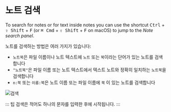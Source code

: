 # 노트 검색

To search for notes or for text inside notes you can use the shortcut <kbd>Ctrl</kbd> + <kbd>⇧ Shift</kbd> + <kbd>F</kbd> (or <kbd>⌘ Cmd</kbd> + <kbd>⇧ Shift</kbd> + <kbd>F</kbd> on macOS) to jump to the _Note search panel_.

노트를 검색하는 방법은 여러 가지가 있습니다:

- `노트북`은 파일 이름이나 노트 텍스트에 `노트` 또는 `북`이라는 단어가 있는 노트를 검색합니다
- `"노트북"`은 파일 이름 또는 노트 텍스트에서 텍스트 노트와 정확히 일치하는 `노트북`을 검색합니다
- `n:북` 또는 `이름:북`은 노트 이름 또는 파일 이름에 `북` 이 있는 노트를 검색합니다

![검색](/img/searching.png)

::: 팁
검색은 적어도 하나의 문자를 입력한 후에 시작됩니다.
:::
